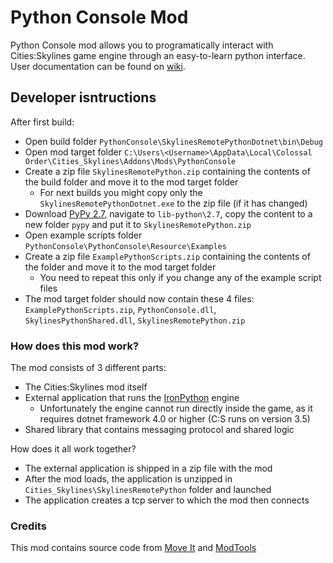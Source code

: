 # Python Console Mod

Python Console mod allows you to programatically interact with Cities:Skylines game engine through an easy-to-learn python interface. User documentation can be found on [wiki](https://github.com/Strdate/PythonConsole/wiki).

## Developer isntructions

After first build:

- Open build folder `PythonConsole\SkylinesRemotePythonDotnet\bin\Debug`
- Open mod target folder `C:\Users\<Username>\AppData\Local\Colossal Order\Cities_Skylines\Addons\Mods\PythonConsole`
- Create a zip file `SkylinesRemotePython.zip` containing the contents of the build folder and move it to the mod target folder
  - For next builds you might copy only the `SkylinesRemotePythonDotnet.exe` to the zip file (if it has changed)
- Download [PyPy 2.7](https://www.pypy.org/download.html), navigate to `lib-python\2.7`, copy the content to a new folder `pypy` and put it to `SkylinesRemotePython.zip`
- Open example scripts folder `PythonConsole\PythonConsole\Resource\Examples`
- Create a zip file `ExamplePythonScripts.zip` containing the contents of the folder and move it to the mod target folder
  - You need to repeat this only if you change any of the example script files
- The mod target folder should now contain these 4 files: `ExamplePythonScripts.zip`, `PythonConsole.dll`, `SkylinesPythonShared.dll`, `SkylinesRemotePython.zip`

### How does this mod work?

The mod consists of 3 different parts:

 - The Cities:Skylines mod itself
 - External application that runs the [IronPython](https://ironpython.net/) engine
   - Unfortunately the engine cannot run directly inside the game, as it requires dotnet framework 4.0 or higher (C:S runs on version 3.5)
 - Shared library that contains messaging protocol and shared logic

How does it all work together?

 - The external application is shipped in a zip file with the mod
 - After the mod loads, the application is unzipped in `Cities_Skylines\SkylinesRemotePython` folder and launched
 - The application creates a tcp server to which the mod then connects

### Credits

This mod contains source code from [Move It](https://github.com/Quboid/CS-MoveIt) and [ModTools](https://github.com/bloodypenguin/Skylines-ModTools)
